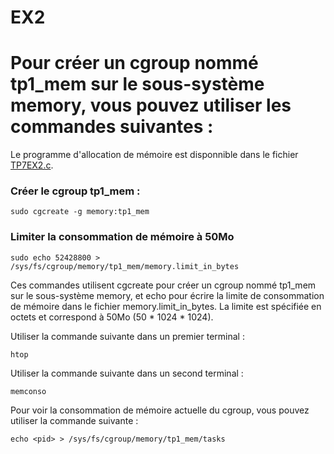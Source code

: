 # EX2

# Pour créer un cgroup nommé tp1_mem sur le sous-système memory, vous pouvez utiliser les commandes suivantes :

Le programme d'allocation de mémoire est disponnible dans le fichier [TP7EX2.c](./TP7EX2.c).

### Créer le cgroup tp1_mem :
```
sudo cgcreate -g memory:tp1_mem
```
### Limiter la consommation de mémoire à 50Mo
```
sudo echo 52428800 > /sys/fs/cgroup/memory/tp1_mem/memory.limit_in_bytes
```
Ces commandes utilisent cgcreate pour créer un cgroup nommé tp1_mem sur le sous-système memory, et echo pour écrire la limite de consommation de mémoire dans le fichier memory.limit_in_bytes. La limite est spécifiée en octets et correspond à 50Mo (50 * 1024 * 1024).

Utiliser la commande suivante dans un premier terminal :
```
htop
```
Utiliser la commande suivante dans un second terminal :
```
memconso
```

Pour voir la consommation de mémoire actuelle du cgroup, vous pouvez utiliser la commande suivante :
```
echo <pid> > /sys/fs/cgroup/memory/tp1_mem/tasks
```

